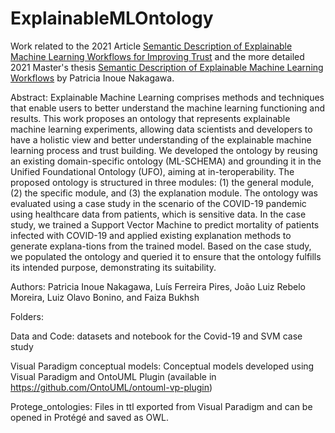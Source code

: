 # ExplainableMLOntology

Work related to the 2021 Article [Semantic Description of Explainable Machine Learning Workflows for Improving Trust](https://www.mdpi.com/2076-3417/11/22/10804) and the more detailed 2021 Master's thesis [Semantic Description of Explainable Machine Learning Workflows](http://essay.utwente.nl/87394/) by Patricia Inoue Nakagawa.

Abstract: Explainable Machine Learning comprises methods and techniques that enable users to better understand the machine learning functioning and results. This work proposes an ontology that represents explainable machine learning experiments, allowing data scientists and developers to have a holistic view and better understanding of the explainable machine learning process and trust building. We developed the ontology by reusing an existing domain-specific ontology (ML-SCHEMA) and grounding it in the Unified Foundational Ontology (UFO), aiming at in-teroperability. The proposed ontology is structured in three modules: (1) the general module, (2) the specific module, and (3) the explanation module. The ontology was evaluated using a case study in the scenario of the COVID-19 pandemic using healthcare data from patients, which is sensitive data. In the case study, we trained a Support Vector Machine to predict mortality of patients infected with COVID-19 and applied existing explanation methods to generate explana-tions from the trained model. Based on the case study, we populated the ontology and queried it to ensure that the ontology fulfills its intended purpose, demonstrating its suitability.

Authors: Patricia Inoue Nakagawa, Luís Ferreira Pires, João Luiz Rebelo Moreira, Luiz Olavo Bonino, and Faiza Bukhsh

Folders:
  
  Data and Code: datasets and notebook for the Covid-19 and SVM case study
  
  Visual Paradigm conceptual models: Conceptual models developed using Visual Paradigm and OntoUML Plugin (available in https://github.com/OntoUML/ontouml-vp-plugin)
  
  Protege_ontologies: Files in ttl exported from Visual Paradigm and can be opened in Protégé and saved as OWL. 
